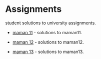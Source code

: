 # Assignments

student solutions to university assignments.

- [maman 11](maman11/) - solutions to maman11.

- [maman 12](maman12/) - solutions to maman12.

- [maman 13](maman13/) - solutions to maman13.

